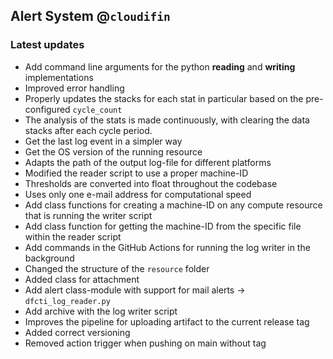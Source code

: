 ## Alert System @`cloudifin`

### Latest updates 

* Add command line arguments for the python **reading** and **writing** implementations
* Improved error handling
* Properly updates the stacks for each stat in particular based on the pre-configured `cycle_count`
* The analysis of the stats is made continuously, with clearing the data stacks after each cycle period.
* Get the last log event in a simpler way
* Get the OS version of the running resource
* Adapts the path of the output log-file for different platforms
* Modified the reader script to use a proper machine-ID
* Thresholds are converted into float throughout the codebase
* Uses only one e-mail address for computational speed
* Add class functions for creating a machine-ID on any compute resource that is running the writer script
* Add class function for getting the machine-ID from the specific file within the reader script
* Add commands in the GitHub Actions for running the log writer in the background
* Changed the structure of the `resource` folder
* Added class for attachment
* Add alert class-module with support for mail alerts -> `dfcti_log_reader.py`
* Add archive with the log writer script
* Improves the pipeline for uploading artifact to the current release tag
* Added correct versioning
* Removed action trigger when pushing on main without tag
